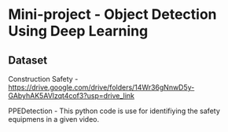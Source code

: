 # Mini-project  - Object Detection Using Deep Learning


##  Dataset 
Construction Safety - https://drive.google.com/drive/folders/14Wr36gNnwD5y-GAbyhAK5AVlzqt4cof3?usp=drive_link

PPEDetection - This python code is use for identifiying the safety equipmens in a given video.


